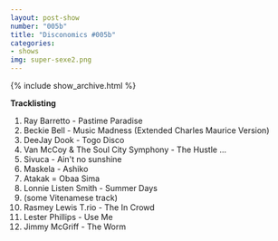 ```yaml
---
layout: post-show
number: "005b"
title: "Disconomics #005b"
categories:
- shows
img: super-sexe2.png
---
```


{% include show_archive.html %}

**Tracklisting**

1. Ray Barretto - Pastime Paradise
1. Beckie Bell - Music Madness (Extended Charles Maurice Version) 
1. DeeJay Dook - Togo Disco
1. Van McCoy & The Soul City Symphony - The Hustle ...
1. Sivuca - Ain't no sunshine
1. Maskela - Ashiko
1. Atakak = Obaa Sima
1. Lonnie Listen Smith - Summer Days
1. (some Vitenamese track)
1. Rasmey Lewis T.rio - The In Crowd
1. Lester Phillips - Use Me
1. Jimmy McGriff - The Worm

